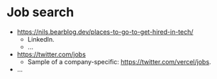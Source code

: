 # Job search

- <https://nils.bearblog.dev/places-to-go-to-get-hired-in-tech/>
  - LinkedIn.
  - ...   
- <https://twitter.com/jobs>
  - Sample of a company-specific: <https://twitter.com/vercel/jobs>.
- ...
